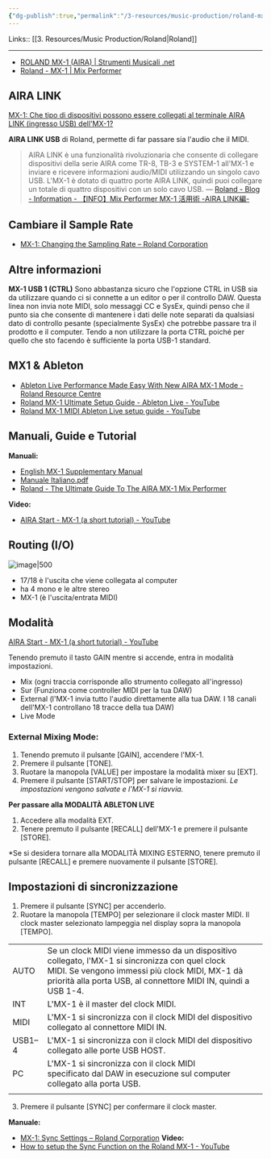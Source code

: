```yaml
---
{"dg-publish":true,"permalink":"/3-resources/music-production/roland-mx-1-aira/"}
---
```


Links:: [[3. Resources/Music Production/Roland\|Roland]]

---

- [ROLAND MX-1 (AIRA) | Strumenti Musicali .net](https://www.strumentimusicali.net/product_info.php/products_id/51797/roland-mx-1-aira.html)
- [Roland - MX-1 | Mix Performer](https://www.roland.com/global/products/mx-1/)


## AIRA LINK

[MX-1: Che tipo di dispositivi possono essere collegati al terminale AIRA LINK (ingresso USB) dell'MX-1?](https://support.roland.com/hc/en-us/articles/360060655791-MX-1-What-kind-of-devices-can-be-connected-to-the-AIRA-LINK-terminal-USB-input-of-the-MX-1)

**AIRA LINK USB** di Roland, permette di far passare sia l'audio che il MIDI.

> AIRA LINK è una funzionalità rivoluzionaria che consente di collegare dispositivi della serie AIRA come TR-8, TB-3 e SYSTEM-1 all'MX-1 e inviare e ricevere informazioni audio/MIDI utilizzando un singolo cavo USB. L'MX-1 è dotato di quattro porte AIRA LINK, quindi puoi collegare un totale di quattro dispositivi con un solo cavo USB. — [Roland - Blog - Information - 【INFO】Mix Performer MX-1 活用術 -AIRA LINK編-](https://blog.roland.jp/info/mx1-airalink/)

## Cambiare il Sample Rate

- [MX-1: Changing the Sampling Rate – Roland Corporation](https://support.roland.com/hc/en-us/articles/205215985-MX-1-Changing-the-Sampling-Rate)

## Altre informazioni

**MX-1 USB 1 (CTRL)**
Sono abbastanza sicuro che l'opzione CTRL in USB sia da utilizzare quando ci si connette a un editor o per il controllo DAW. Questa linea non invia note MIDI, solo messaggi CC e SysEx, quindi penso che il punto sia che consente di mantenere i dati delle note separati da qualsiasi dato di controllo pesante (specialmente SysEx) che potrebbe passare tra il prodotto e il computer. Tendo a non utilizzare la porta CTRL poiché per quello che sto facendo è sufficiente la porta USB-1 standard.

## MX1 & Ableton

- [Ableton Live Performance Made Easy With New AIRA MX-1 Mode - Roland Resource Centre](https://rolandcorp.com.au/blog/aira-mx-1-ableton-live)
- [Roland MX-1 Ultimate Setup Guide - Ableton Live - YouTube](https://youtu.be/ZDYsF9HJzNM)
- [Roland MX-1 MIDI Ableton Live setup guide - YouTube](https://youtu.be/sqW1FYgXJbU)

## Manuali, Guide e Tutorial

**Manuali:**
- [English MX-1 Supplementary Manual](https://static.roland.com/assets/media/pdf/MX-1_LiveMode_e01.pdf)
- [Manuale Italiano.pdf](https://static.roland.com/assets/media/pdf/MX-1_i01_W.pdf)
- [Roland - The Ultimate Guide To The AIRA MX-1 Mix Performer](https://www.roland.com/uk/blog/aira-mx-1-ultimate-guide/)

**Video:**
- [AIRA Start - MX-1 (a short tutorial) - YouTube](https://youtu.be/nEkV0CnKehM)

## Routing (I/O)

![image|500](https://shop.niccolaimusica.it/13598-thickbox_default/roland-mx-1-aira.jpg)

- 17/18 è l'uscita che viene collegata al computer
- ha 4 mono e le altre stereo
- MX-1 (è l'uscita/entrata MIDI)

## Modalità

[AIRA Start - MX-1 (a short tutorial) - YouTube](https://youtu.be/nEkV0CnKehM?t=421)

Tenendo premuto il tasto GAIN mentre si accende, entra in modalità impostazioni.

- Mix (ogni traccia corrisponde allo strumento collegato all'ingresso)
- Sur (Funziona come controller MIDI per la tua DAW)
- External (l'MX-1 invia tutto l'audio direttamente alla tua DAW. I 18 canali dell'MX-1 controllano 18 tracce della tua DAW)
- Live Mode

### External Mixing Mode:

1. Tenendo premuto il pulsante [GAIN], accendere l'MX-1.
2. Premere il pulsante [TONE].
3. Ruotare la manopola [VALUE] per impostare la modalità mixer su [EXT].
4. Premere il pulsante [START/STOP] per salvare le impostazioni.
_Le impostazioni vengono salvate e l'MX-1 si riavvia._

**Per passare alla MODALITÀ ABLETON LIVE**
1. Accedere alla modalità EXT.
2. Tenere premuto il pulsante [RECALL] dell'MX-1 e premere il pulsante [STORE].

*Se si desidera tornare alla MODALITÀ MIXING ESTERNO, tenere premuto il pulsante [RECALL] e premere nuovamente il pulsante [STORE].

## Impostazioni di sincronizzazione

1. Premere il pulsante [SYNC] per accenderlo.
2. Ruotare la manopola [TEMPO] per selezionare il clock master MIDI. Il clock master selezionato lampeggia nel display sopra la manopola [TEMPO].

|        |                                                                                                                                                                                                                     |
| ------ | ------------------------------------------------------------------------------------------------------------------------------------------------------------------------------------------------------------------- |
| AUTO   | Se un clock MIDI viene immesso da un dispositivo collegato, l'MX-1 si sincronizza con quel clock MIDI. Se vengono immessi più clock MIDI, MX-1 dà priorità alla porta USB, al connettore MIDI IN, quindi a USB 1-4. |
| INT    | L'MX-1 è il master del clock MIDI.                                                                                                                                                                                  |
| MIDI   | L'MX-1 si sincronizza con il clock MIDI del dispositivo collegato al connettore MIDI IN.                                                                                                                            |
| USB1–4 | L'MX-1 si sincronizza con il clock MIDI del dispositivo collegato alle porte USB HOST.                                                                                                                              |
| PC     | L'MX-1 si sincronizza con il clock MIDI  <br>specificato dal DAW in esecuzione sul computer collegato alla porta USB.                                                                                               |
|        |                                                                                                                                                                                                                     |

3. Premere il pulsante [SYNC] per confermare il clock master.


**Manuale:** 
- [MX-1: Sync Settings – Roland Corporation](https://support.roland.com/hc/en-us/articles/204590069-MX-1-Sync-Settings)
**Video:**
- [How to setup the Sync Function on the Roland MX-1 - YouTube](https://www.youtube.com/watch?v=IMMnmQyThBw)


